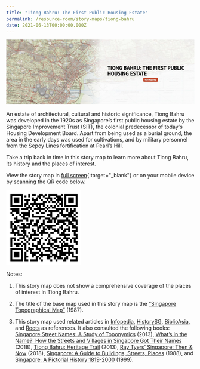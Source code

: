 ```yaml
---
title: "Tiong Bahru: The First Public Housing Estate"
permalink: /resource-room/story-maps/tiong-bahru
date: 2021-06-13T00:00:00.000Z
---
```

<img src="/images/storymap-image-tiong-bahru.png" alt="storymap-tiong-bahru "/>


An estate of architectural, cultural and historic significance, Tiong Bahru was developed in the 1920s as Singapore’s first public housing estate by the Singapore Improvement Trust (SIT), the colonial predecessor of today's Housing Development Board. Apart from being used as a burial ground, the area in the early days was used for cultivations, and by military personnel from the Sepoy Lines fortification at Pearl’s Hill.

Take a trip back in time in this story map to learn more about Tiong Bahru, its history and the places of interest.

View the story map in [full screen](https://nlb.geoicon.com/spatialdiscovery/storymaps/tiong-bahru/index.html){:target="_blank"} or on your mobile device by scanning the QR code below.

<img src="/images/qr-code-storymap-tiong-bahru.png" alt="qr-code-storymap- tiong-bahru" style="width:200px;" />

Notes:

1. This story map does not show a comprehensive coverage of the places of interest in Tiong Bahru.

2. The title of the base map used in this story map is the [“Singapore Topographical Map”](https://www.nas.gov.sg/archivesonline/maps_building_plans/record-details/fb66894d-115c-11e3-83d5-0050568939ad) (1987).

3. This story map used related articles in [Infopedia](https://eresources.nlb.gov.sg/infopedia/), [HistorySG](http://eresources.nlb.gov.sg/history), [BiblioAsia](https://www.nlb.gov.sg/Browse/BiblioAsia.aspx), and [Roots](https://www.roots.sg/) as references. It also consulted the following books: [Singapore Street Names: A Study of Toponymics](https://eservice.nlb.gov.sg/item_holding.aspx?bid=200123850) (2013), [What’s in the Name?: How the Streets and Villages in Singapore Got Their Names](https://eservice.nlb.gov.sg/item_holding.aspx?bid=202924449) (2018), [Tiong Bahru: Heritage Trail](https://eservice.nlb.gov.sg/item_holding.aspx?bid=201167347) (2013), [Ray Tyers’ Singapore: Then & Now](https://eservice.nlb.gov.sg/item_holding.aspx?bid=203784837) (2018), [Singapore: A Guide to Buildings, Streets, Places](http://eservice.nlb.gov.sg/item_holding.aspx?bid=4712298) (1988), and [Singapore: A Pictorial History 1819-2000](http://eservice.nlb.gov.sg/item_holding.aspx?bid=9651676) (1999).